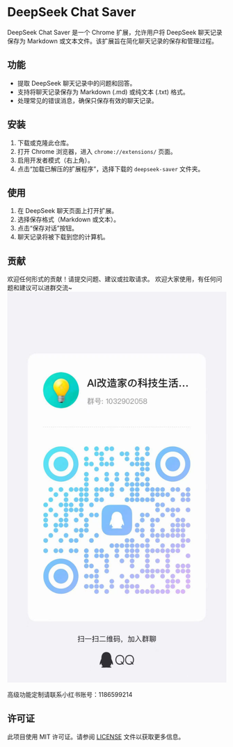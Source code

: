 # DeepSeek Chat Saver

DeepSeek Chat Saver 是一个 Chrome 扩展，允许用户将 DeepSeek 聊天记录保存为 Markdown 或文本文件。该扩展旨在简化聊天记录的保存和管理过程。

## 功能

- 提取 DeepSeek 聊天记录中的问题和回答。
- 支持将聊天记录保存为 Markdown (.md) 或纯文本 (.txt) 格式。
- 处理常见的错误消息，确保只保存有效的聊天记录。

## 安装

1. 下载或克隆此仓库。
2. 打开 Chrome 浏览器，进入 `chrome://extensions/` 页面。
3. 启用开发者模式（右上角）。
4. 点击“加载已解压的扩展程序”，选择下载的 `deepseek-saver` 文件夹。

## 使用

1. 在 DeepSeek 聊天页面上打开扩展。
2. 选择保存格式（Markdown 或文本）。
3. 点击“保存对话”按钮。
4. 聊天记录将被下载到您的计算机。

## 贡献

欢迎任何形式的贡献！请提交问题、建议或拉取请求。
欢迎大家使用，有任何问题和建议可以进群交流~
![DeepSeek Chat Saver Screenshot](qqGroup.jpeg)

高级功能定制请联系小红书账号：1186599214

## 许可证

此项目使用 MIT 许可证。请参阅 [LICENSE](LICENSE) 文件以获取更多信息。